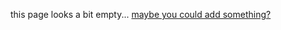 this page looks a bit empty... [maybe you could add something?](https://github.com/WyvernGroup/bot-docs/edit/master/docs/commands.md)